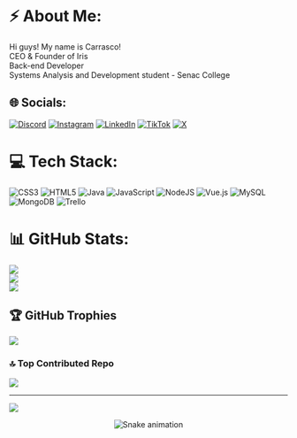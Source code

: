 # ⚡ About Me:
Hi guys! My name is Carrasco!<br>CEO & Founder of Iris<br>Back-end Developer<br>Systems Analysis and Development student - Senac College


## 🌐 Socials:
[![Discord](https://img.shields.io/badge/Discord-%237289DA.svg?logo=discord&logoColor=white)](https://discord.gg/carrasco5526) [![Instagram](https://img.shields.io/badge/Instagram-%23E4405F.svg?logo=Instagram&logoColor=white)](https://instagram.com/_kcarrasco) [![LinkedIn](https://img.shields.io/badge/LinkedIn-%230077B5.svg?logo=linkedin&logoColor=white)](https://linkedin.com/in/https://www.linkedin.com/in/erick-carrasco-oliveira-77a170238/) [![TikTok](https://img.shields.io/badge/TikTok-%23000000.svg?logo=TikTok&logoColor=white)](https://tiktok.com/@_kcarrasco) [![X](https://img.shields.io/badge/X-black.svg?logo=X&logoColor=white)](https://x.com/__Kcarrasco) 

# 💻 Tech Stack:
![CSS3](https://img.shields.io/badge/css3-%231572B6.svg?style=for-the-badge&logo=css3&logoColor=white) ![HTML5](https://img.shields.io/badge/html5-%23E34F26.svg?style=for-the-badge&logo=html5&logoColor=white) ![Java](https://img.shields.io/badge/java-%23ED8B00.svg?style=for-the-badge&logo=openjdk&logoColor=white) ![JavaScript](https://img.shields.io/badge/javascript-%23323330.svg?style=for-the-badge&logo=javascript&logoColor=%23F7DF1E) ![NodeJS](https://img.shields.io/badge/node.js-6DA55F?style=for-the-badge&logo=node.js&logoColor=white) ![Vue.js](https://img.shields.io/badge/vue.js-%2335495e.svg?style=for-the-badge&logo=vuedotjs&logoColor=%234FC08D) ![MySQL](https://img.shields.io/badge/mysql-%2300000f.svg?style=for-the-badge&logo=mysql&logoColor=white) ![MongoDB](https://img.shields.io/badge/MongoDB-%234ea94b.svg?style=for-the-badge&logo=mongodb&logoColor=white) ![Trello](https://img.shields.io/badge/Trello-%23026AA7.svg?style=for-the-badge&logo=Trello&logoColor=white)
# 📊 GitHub Stats:
![](https://github-readme-stats.vercel.app/api?username=kcarrasc0&theme=dark&hide_border=false&include_all_commits=false&count_private=false)<br/>
![](https://github-readme-streak-stats.herokuapp.com/?user=kcarrasc0&theme=dark&hide_border=false)<br/>
![](https://github-readme-stats.vercel.app/api/top-langs/?username=kcarrasc0&theme=dark&hide_border=false&include_all_commits=false&count_private=false&layout=compact)

## 🏆 GitHub Trophies
![](https://github-profile-trophy.vercel.app/?username=kcarrasc0&theme=radical&no-frame=false&no-bg=true&margin-w=4)

### 🔝 Top Contributed Repo
![](https://github-contributor-stats.vercel.app/api?username=kcarrasc0&limit=5&theme=radical&combine_all_yearly_contributions=true)

---
[![](https://visitcount.itsvg.in/api?id=kcarrasc0&icon=8&color=11)](https://visitcount.itsvg.in)

<!-- Proudly created with GPRM ( https://gprm.itsvg.in ) -->
<div align="center">

  ![Snake animation](https://github.com/kcarrasc0/kcarrasc0/blob/output/github-contribution-grid-snake.svg)
  
</div>
